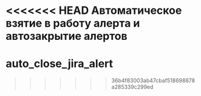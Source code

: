 <<<<<<< HEAD
Автоматическое взятие в работу алерта и автозакрытие алертов
=======
# auto_close_jira_alert
>>>>>>> 36b4f83003ab47cbaf518698878a285339c299ed
